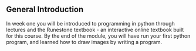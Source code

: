 ## General Introduction

In week one you will be introduced to programming in python through lectures and the Runestone textbook - an interactive online textbook built for this course. By the end of the module, you will have run your first python program, and learned how to draw images by writing a program.
